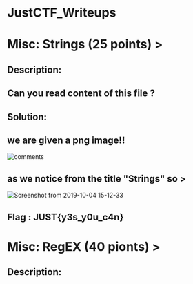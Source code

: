 # JustCTF_Writeups    
# Misc: Strings (25 points) >
## Description:
## Can you read content of this file ?
## Solution:
## we are given a png image!!
![comments](https://user-images.githubusercontent.com/52065067/66232715-39efc600-e6f2-11e9-8cff-b7bdc43074e0.png)
## as we notice from the title "Strings" so >
![Screenshot from 2019-10-04 15-12-33](https://user-images.githubusercontent.com/52065067/66233711-aa97e200-e6f4-11e9-8f94-5b2229463fbe.png)
## Flag : JUST{y3s_y0u_c4n}
# Misc: RegEX (40 pionts) >
## Description:


